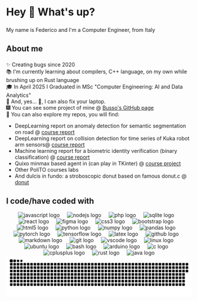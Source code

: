 
<h1 align="left">Hey 👋 What's up?</h1>

###

<p align="left">My name is Federico and I'm a Computer Engineer, from Italy</p>

###

<h2 align="left">About me</h2>

###

<p align="left">
  ✨ Creating bugs since 2020<br>
  📚 I'm currently learning about compilers, C++ language, on my own while brushing up on Rust language<br>
  🎓 In April 2025 I Graduated in MSc "Computer Engineering: AI and Data Analytics"<br>
  🔧 And, yes... 🫠, I can also fix your laptop. <br>
  🎆 You can see some project of mine @ <a href="https://Busso00.github.io">Busso's GitHub page</a> <br>
  📂 You can also explore my repos, you will find:
  <ul>
    <li>DeepLearning report on anomaly detection for semantic segmentation on road @ <a href="https://github.com/Busso00/Kuka_robot_anomaly_detection/blob/main/mla24_prj08_fp1_report.pdf">course report</a></li>
    <li>DeepLearning report on collision detection for time series of Kuka robot arm sensors@ <a href="https://github.com/Busso00/AML_ood_sem_segm/blob/master/Sem-segm-anomaly-detection-proj.pdf">course report</a></li>
    <li>Machine learning report for a biometric identity verification (binary classification) @ <a href="https://github.com/Busso00/MLPR/blob/main/Report.pdf">course report</a></li>
    <li>Quixo minmax based agent in (can play in TKinter) @ <a href="https://github.com/Busso00/Computational_Intelligence/tree/main">course project</a></li>
    <li>Other PoliTO courses labs</li>
    <li>And dulcis in fundo: a stroboscopic donut based on famous donut.c @ <a href="https://github.com/Busso00/stroboscopic_donut">donut</a></li>
  </ul>
</p>

###

<h2 align="left">I code/have coded with</h2>

<div align="center">
  <img src="https://cdn.jsdelivr.net/gh/devicons/devicon/icons/javascript/javascript-original.svg" height="40" alt="javascript logo"  />
  <img width="12" />
  <img src="https://cdn.jsdelivr.net/gh/devicons/devicon/icons/nodejs/nodejs-original.svg" height="40" alt="nodejs logo"  />
  <img width="12" />
  <img src="https://cdn.jsdelivr.net/gh/devicons/devicon/icons/php/php-original.svg" height="40" alt="php logo"  />
  <img width="12" />
  <img src="https://cdn.jsdelivr.net/gh/devicons/devicon/icons/sqlite/sqlite-original.svg" height="40" alt="sqlite logo"  />
  <img width="12" />
  <img src="https://cdn.jsdelivr.net/gh/devicons/devicon/icons/react/react-original.svg" height="40" alt="react logo"  />
  <img width="12" />
  <img src="https://cdn.jsdelivr.net/gh/devicons/devicon/icons/figma/figma-original.svg" height="40" alt="figma logo"  />
  <img width="12" />
  <img src="https://cdn.jsdelivr.net/gh/devicons/devicon/icons/css3/css3-original.svg" height="40" alt="css3 logo"  />
  <img width="12" />
  <img src="https://cdn.jsdelivr.net/gh/devicons/devicon/icons/bootstrap/bootstrap-original.svg" height="40" alt="bootstrap logo"  />
  <img width="12" />
  <img src="https://cdn.jsdelivr.net/gh/devicons/devicon/icons/html5/html5-original.svg" height="40" alt="html5 logo"  />
  <img width="12" />
  <img src="https://cdn.jsdelivr.net/gh/devicons/devicon/icons/python/python-original.svg" height="40" alt="python logo"  />
  <img width="12" />
  <img src="https://cdn.jsdelivr.net/gh/devicons/devicon/icons/numpy/numpy-original.svg" height="40" alt="numpy logo"  />
  <img width="12" />
  <img src="https://cdn.jsdelivr.net/gh/devicons/devicon/icons/pandas/pandas-original.svg" height="40" alt="pandas logo"  />
  <img width="12" />
  <img src="https://cdn.jsdelivr.net/gh/devicons/devicon/icons/pytorch/pytorch-original.svg" height="40" alt="pytorch logo"  />
  <img width="12" />
  <img src="https://cdn.jsdelivr.net/gh/devicons/devicon/icons/tensorflow/tensorflow-original.svg" height="40" alt="tensorflow logo"  />
  <img width="12" />
  <img src="https://skillicons.dev/icons?i=latex" height="40" alt="latex logo"  />
  <img width="12" />
  <img src="https://skillicons.dev/icons?i=github" height="40" alt="github logo"  />
  <img width="12" />
  <img src="https://skillicons.dev/icons?i=md" height="40" alt="markdown logo"  />
  <img width="12" />
  <img src="https://cdn.jsdelivr.net/gh/devicons/devicon/icons/git/git-original.svg" height="40" alt="git logo"  />
  <img width="12" />
  <img src="https://cdn.jsdelivr.net/gh/devicons/devicon/icons/vscode/vscode-original.svg" height="40" alt="vscode logo"  />
  <img width="12" />
  <img src="https://cdn.jsdelivr.net/gh/devicons/devicon/icons/linux/linux-original.svg" height="40" alt="linux logo"  />
  <img width="12" />
  <img src="https://cdn.simpleicons.org/ubuntu/E95420" height="40" alt="ubuntu logo"  />
  <img width="12" />
  <img src="https://cdn.jsdelivr.net/gh/devicons/devicon/icons/bash/bash-original.svg" height="40" alt="bash logo"  />
  <img width="12" />
  <img src="https://cdn.jsdelivr.net/gh/devicons/devicon/icons/arduino/arduino-original.svg" height="40" alt="arduino logo"  />
  <img width="12" />
  <img src="https://cdn.jsdelivr.net/gh/devicons/devicon/icons/c/c-original.svg" height="40" alt="c logo"  />
  <img width="12" />
  <img src="https://cdn.jsdelivr.net/gh/devicons/devicon/icons/cplusplus/cplusplus-original.svg" height="40" alt="cplusplus logo"  />
  <img width="12" />
  <img src="https://skillicons.dev/icons?i=rust" height="40" alt="rust logo"  />
  <img width="12" />
  <img src="https://cdn.jsdelivr.net/gh/devicons/devicon/icons/java/java-original.svg" height="40" alt="java logo"  />
 
</div>


<picture>
  <source media="(prefers-color-scheme: dark)" srcset="https://raw.githubusercontent.com/Busso00/Busso00/output/github-snake-dark.svg" />
  <source media="(prefers-color-scheme: light)" srcset="https://raw.githubusercontent.com/Busso00/Busso00/output/github-snake.svg" />
  <img alt="github-snake" src="https://raw.githubusercontent.com/Busso00/Busso00/output/github-snake.svg" />
</picture>

###
